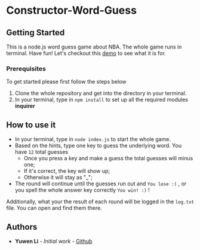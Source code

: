 # Constructor-Word-Guess

## Getting Started

This is a node.js word guess game about NBA. The whole game runs in terminal. Have fun!
Let's checkout this [demo](https://drive.google.com/file/d/1jMmqmdnNealewPWMTznahz8Qb-p2LgEt/view) to see what it is for.

### Prerequisites

To get started please first follow the steps below

1. Clone the whole repository and get into the directory in your terminal.
2. In your terminal, type in  `npm install`  to set up all the required modules **inquirer**

## How to use it

- In your terminal, type in  `node index.js`  to start the whole game.
- Based on the hints, type one key to guess the underlying word. You have `12` total guesses
  - Once you press a key and make a guess the total guesses will minus one;
  - If it's correct, the key will show up; 
  - Otherwise it will stay as "_";
- The round will continue until the guesses run out and `You lose :(` , or you spell the whole answer key correctly `You win! :)` !


Additionally, what your the result of each round will be logged in the `log.txt` file. You can open and find them there.


## Authors

* **Yuwen Li** - *Initial work* - [Github](https://github.com/muzlee1113)

